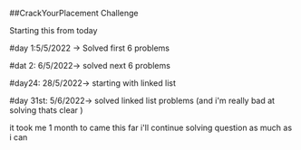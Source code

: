 ##CrackYourPlacement Challenge


Starting this from today


#day 1:5/5/2022 -> Solved first 6 problems


#dat 2: 6/5/2022-> solved next 6 problems




#day24: 28/5/2022-> starting with linked list

#day 31st: 5/6/2022-> solved linked list problems (and i'm really bad at solving thats clear ) 

it took me 1 month to came this far 
i'll continue solving question as much as i can
